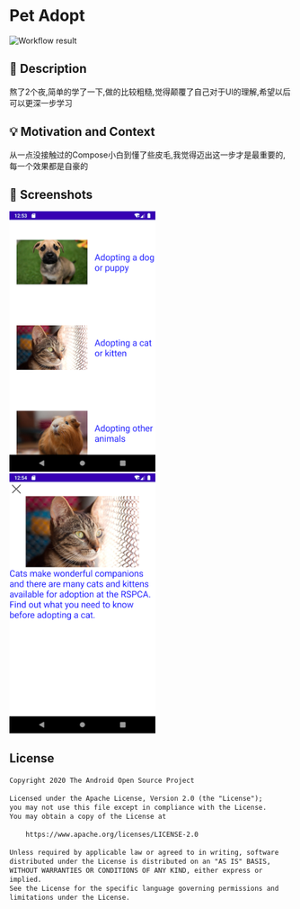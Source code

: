 # Pet Adopt

<!--- Replace <OWNER> with your Github Username and <REPOSITORY> with the name of your repository. -->
<!--- You can find both of these in the url bar when you open your repository in github. -->
![Workflow result](https://github.com/yuchange/AndroidDevChallenge_Compose/Adoption/workflows/Check/badge.svg)


## :scroll: Description
<!--- Describe your app in one or two sentences -->
熬了2个夜,简单的学了一下,做的比较粗糙,觉得颠覆了自己对于UI的理解,希望以后可以更深一步学习

## :bulb: Motivation and Context
<!--- Optionally point readers to interesting parts of your submission. -->
<!--- What are you especially proud of? -->
从一点没接触过的Compose小白到懂了些皮毛,我觉得迈出这一步才是最重要的,每一个效果都是自豪的


## :camera_flash: Screenshots
<!-- You can add more screenshots here if you like -->
<img src="/results/screenshot_1.png" width="260">&emsp;<img src="/results/screenshot_2.png" width="260">

## License
```
Copyright 2020 The Android Open Source Project

Licensed under the Apache License, Version 2.0 (the "License");
you may not use this file except in compliance with the License.
You may obtain a copy of the License at

    https://www.apache.org/licenses/LICENSE-2.0

Unless required by applicable law or agreed to in writing, software
distributed under the License is distributed on an "AS IS" BASIS,
WITHOUT WARRANTIES OR CONDITIONS OF ANY KIND, either express or implied.
See the License for the specific language governing permissions and
limitations under the License.
```
